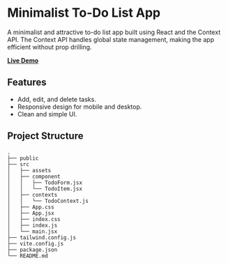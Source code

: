 # Minimalist To-Do List App

A minimalist and attractive to-do list app built using React and the Context API. The Context API handles global state management, making the app efficient without prop drilling.

**[Live Demo](https://todolist02-m093j5zww-atharv-guptas-projects.vercel.app/)**

## Features
- Add, edit, and delete tasks.
- Responsive design for mobile and desktop.
- Clean and simple UI.

## Project Structure
```plaintext
.
├── public
├── src
│   ├── assets
│   ├── component
│   │   ├── TodoForm.jsx
│   │   └── TodoItem.jsx
│   ├── contexts
│   │   └── TodoContext.js
│   ├── App.css
│   ├── App.jsx
│   ├── index.css
│   ├── index.js
│   └── main.jsx
├── tailwind.config.js
├── vite.config.js
├── package.json
└── README.md
